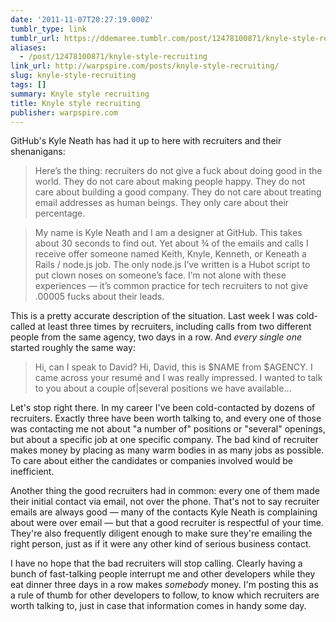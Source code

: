 ```yaml
---
date: '2011-11-07T20:27:19.000Z'
tumblr_type: link
tumblr_url: https://ddemaree.tumblr.com/post/12478100871/knyle-style-recruiting
aliases:
  - /post/12478100871/knyle-style-recruiting
link_url: http://warpspire.com/posts/knyle-style-recruiting/
slug: knyle-style-recruiting
tags: []
summary: Knyle style recruiting
title: Knyle style recruiting
publisher: warpspire.com
---
```


GitHub's Kyle Neath has had it up to here with recruiters and their shenanigans:

> Here’s the thing: recruiters do not give a fuck about doing good in the world. They do not care about making people happy. They do not care about building a good company. They do not care about treating email addresses as human beings. They only care about their percentage.

> My name is Kyle Neath and I am a designer at GitHub. This takes about 30 seconds to find out. Yet about ¾ of the emails and calls I receive offer someone named Keith, Knyle, Kenneth, or Keneath a Rails / node.js job. The only node.js I’ve written is a Hubot script to put clown noses on someone’s face. I’m not alone with these experiences — it’s common practice for tech recruiters to not give .00005 fucks about their leads.

This is a pretty accurate description of the situation. Last week I was cold-called at least three times by recruiters, including calls from two different people from the same agency, two days in a row. And _every single one_ started roughly the same way:

> Hi, can I speak to David? Hi, David, this is $NAME from $AGENCY. I came across your resumé and I was really impressed. I wanted to talk to you about a couple of|several positions we have available…

Let's stop right there. In my career I've been cold-contacted by dozens of recruiters. Exactly three have been worth talking to, and every one of those was contacting me not about "a number of" positions or "several" openings, but about a specific job at one specific company. The bad kind of recruiter makes money by placing as many warm bodies in as many jobs as possible. To care about either the candidates or companies involved would be inefficient.

Another thing the good recruiters had in common: every one of them made their initial contact via email, not over the phone. That's not to say recruiter emails are always good — many of the contacts Kyle Neath is complaining about were over email — but that a good recruiter is respectful of your time. They're also frequently diligent enough to make sure they're emailing the right person, just as if it were any other kind of serious business contact.

I have no hope that the bad recruiters will stop calling. Clearly having a bunch of fast-talking people interrupt me and other developers while they eat dinner three days in a row makes _somebody_ money. I'm posting this as a rule of thumb for other developers to follow, to know which recruiters are worth talking to, just in case that information comes in handy some day.